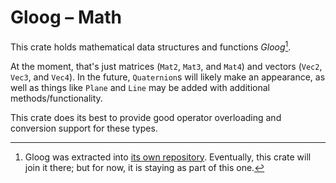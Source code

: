 # Gloog &ndash; Math

This crate holds mathematical data structures and functions _Gloog_[^1].

At the moment, that's just matrices (`Mat2`, `Mat3`, and `Mat4`) and vectors
(`Vec2`, `Vec3`, and `Vec4`). In the future, `Quaternion`s will likely make an
appearance, as well as things like `Plane` and `Line` may be added with
additional methods/functionality.

This crate does its best to provide good operator overloading and conversion
support for these types.


[^1]: Gloog was extracted into [its own repository][gloog-repo]. Eventually,
    this crate will join it there; but for now, it is staying as part of this
    one.

[gloog-repo]: https://github.com/matthew-e-brown/gloog

